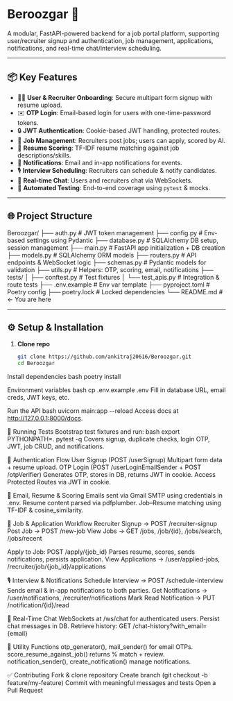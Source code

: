 # Beroozgar 🚀

A modular, FastAPI-powered backend for a job portal platform, supporting user/recruiter signup and authentication, job management, applications, notifications, and real-time chat/interview scheduling.

---

## 📦 Key Features

- 🧑‍💻 **User & Recruiter Onboarding**: Secure multipart form signup with resume upload.
- ✉️ **OTP Login**: Email-based login for users with one-time-password tokens.
- 🔒 **JWT Authentication**: Cookie-based JWT handling, protected routes.
- 💼 **Job Management**: Recruiters post jobs; users can apply, scored by AI.
- 🧠 **Resume Scoring**: TF-IDF resume matching against job descriptions/skills.
- 🔔 **Notifications**: Email and in-app notifications for events.
- 🎙️ **Interview Scheduling**: Recruiters can schedule & notify candidates.
- 💬 **Real-time Chat**: Users and recruiters chat via WebSockets.
- 🧪 **Automated Testing**: End-to-end coverage using `pytest` & mocks.

---

## 🌐 Project Structure

Beroozgar/
├── auth.py # JWT token management
├── config.py # Env-based settings using Pydantic
├── database.py # SQLAlchemy DB setup, session management
├── main.py # FastAPI app initialization + DB creation
├── models.py # SQLAlchemy ORM models
├── routers.py # API endpoints & WebSocket logic
├── schemas.py # Pydantic models for validation
├── utils.py # Helpers: OTP, scoring, email, notifications
├── tests/
│ ├── conftest.py # Test fixtures
│ └── test_apis.py # Integration & route tests
├── .env.example # Env var template
├── pyproject.toml # Poetry config
├── poetry.lock # Locked dependencies
└── README.md # ← You are here

---

## ⚙️ Setup & Installation

1. **Clone repo**
   ```bash
   git clone https://github.com/ankitraj20616/Beroozgar.git
   cd Beroozgar

Install dependencies
bash
poetry install

Environment variables
bash
cp .env.example .env
Fill in database URL, email creds, JWT keys, etc.

Run the API
bash
uvicorn main:app --reload
Access docs at http://127.0.0.1:8000/docs.

🧪 Running Tests
Bootstrap test fixtures and run:
bash
export PYTHONPATH=.
pytest -q
Covers signup, duplicate checks, login OTP, JWT, job CRUD, and notifications.

🔐 Authentication Flow
User Signup (POST /userSignup)
Multipart form data + resume upload.
OTP Login (POST /userLoginEmailSender + POST /otpVerifier)
Generates OTP, stores in DB, returns JWT in cookie.
Access Protected Routes via JWT in cookie.

📧 Email, Resume & Scoring
Emails sent via Gmail SMTP using credentials in .env.
Resume content parsed via pdfplumber.
Job–Resume matching using TF-IDF & cosine_similarity.

💼 Job & Application Workflow
Recruiter Signup → POST /recruiter-signup
Post Job → POST /new-job
View Jobs → GET /jobs, /job/{id}, /jobs/search, /jobs/recent

Apply to Job:
POST /apply/{job_id}
Parses resume, scores, sends notifications, persists application.
View Applications → /user/applied-jobs, /recruiter/job/{job_id}/applications

🎙️ Interview & Notifications
Schedule Interview → POST /schedule-interview
Sends email & in-app notifications to both parties.
Get Notifications → /user/notifications, /recruiter/notifications
Mark Read Notification → PUT /notification/{id}/read

💬 Real-Time Chat
WebSockets at /ws/chat for authenticated users.
Persist chat messages in DB.
Retrieve history: GET /chat-history?with_email={email}

🔧 Utility Functions
otp_generator(), mail_sender() for email OTPs.
score_resume_against_job() returns % match + review.
notification_sender(), create_notification() manage notifications.

✅ Contributing
Fork & clone repository
Create branch (git checkout -b feature/my-feature)
Commit with meaningful messages and tests
Open a Pull Request


